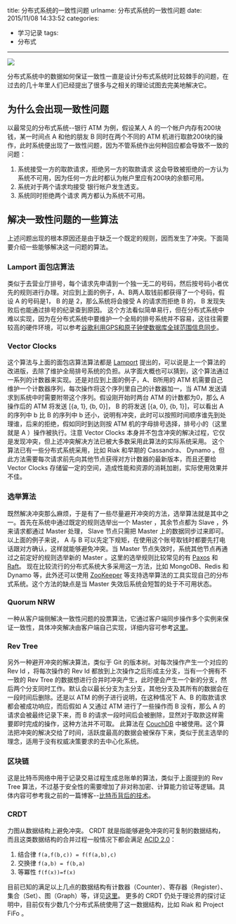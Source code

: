 title: 分布式系统的一致性问题
urlname: 分布式系统的一致性问题
date: 2015/11/08 14:33:52
categories:
- 学习记录
tags:
- 分布式

---
![](https://image.covertness.cn/fenbushixitong_cap.svg)

分布式系统中的数据如何保证一致性一直是设计分布式系统时比较棘手的问题，在过去的几十年里人们已经提出了很多与之相关的理论试图去完美地解决它。
<!-- more -->

## 为什么会出现一致性问题
以最常见的分布式系统--银行 ATM 为例，假设某人 A 的一个帐户内存有200块钱，某一时间点 A 和他的朋友 B 同时在两个不同的 ATM 机进行取款200块的操作，此时系统便出现了一致性问题，因为不管系统作出何种回应都会导致不一致的问题：
1. 系统接受一方的取款请求，拒绝另一方的取款请求
    这会导致被拒绝的一方认为系统不可用，因为任何一方此时都认为帐户里应有200块的余额可用。
2. 系统对于两个请求均接受
    银行帐户发生透支。
3. 系统同时拒绝两个请求
    两方都认为系统不可用。

## 解决一致性问题的一些算法
上述问题出现的根本原因还是由于缺乏一个既定的规则，因而发生了冲突。下面简要介绍一些能够解决这一问题的算法。

### Lamport 面包店算法
类似于去营业厅排号，每个请求先申请到一个独一无二的号码，然后按号码小者优先的规则进行办理。对应到上面的例子，A、B两人取钱前都获得了一个号码，假设 A 的号码是1， B 的是 2，那么系统将会接受 A 的请求而拒绝 B 的， B 发现失败后也能通过排号的纪录查到原因。
这个方法看似简单易行，但在分布式系统中难以实现，因为在分布式系统中要维护一个全局的排号系统并不容易，这往往需要较高的硬件环境，可以参考[谷歌利用GPS和原子钟使数据库全球范围信息同步](http://www.ithome.com/html/it/25938.htm)。

### Vector Clocks
这个算法与上面的面包店算法算法都是 [Lamport](https://en.wikipedia.org/wiki/Leslie_Lamport) 提出的，可以说是上一个算法的改进版，去除了维护全局排号系统的负担。从字面大概也可以猜到，这个算法通过一系列的计数器来实现。还是对应到上面的例子，A、B所用的 ATM 机需要自己维护一个计数器序列，每次操作将这个序列里自己的计数器加一，当 ATM 发送请求到系统中时需要附带这个序列。假设刚开始时两台 ATM 的计数都为0，那么 A 操作后的 ATM 将发送 [{a, 1}, {b, 0}]， B 的将发送 [{a, 0}, {b, 1}]，可以看出 A 的序列中 b 比 B 的序列中 b 还小，说明有冲突，此时可以按照时间顺序谁先到处理谁，后来的拒绝，假如同时到达则按 ATM 机的字母排号选择，排号小的（这里就是 A ）操作被执行。注意 Vector Clocks 本身并不包含冲突的解决过程，它仅是发现冲突，但上述冲突解决方法已被大多数采用此算法的实际系统采用。
这个算法已有一些分布式系统采用，比如 Riak 和早期的 Cassandra、 Dynamo 。但此方法需要每次请求前先向其他节点获得对方计数器的最新版本，而且还要给 Vector Clocks 存储留一定的空间，造成性能和资源的消耗加剧，实际使用效果并不佳。

### 选举算法
既然解决冲突那么麻烦，于是有了一些尽量避开冲突的方法，选举算法就是其中之一。首先在系统中通过既定的规则选举出一个 Master ，其余节点都为 Slave ，外来请求都通过 Master 处理， Slave 节点只需把 Master 上的数据同步过来即可。以上面的例子来说， A 与 B 可以先定下规矩，在使用这个账号取钱时都要先打电话跟对方确认，这样就能够避免冲突。当 Master 节点失效时，系统其他节点再通过之前定好的规则选举新的 Master 。这里的选举规则比较常见的有 [Paxos](http://zh.wikipedia.org/wiki/Paxos%E7%AE%97%E6%B3%95) 和 [Raft](http://blog.csdn.net/cszhouwei/article/details/38374603)。
现在比较流行的分布式系统大多采用这一方法，比如 MongoDB、Redis 和 Dynamo 等，此外还可以使用 [ZooKeeper](https://zookeeper.apache.org/) 等支持选举算法的工具实现自己的分布式系统。这个方法的缺点是当 Master 失效后系统会短暂的处于不可用状态。

### Quorum NRW
一种从客户端侧解决一致性问题的投票算法，它通过客户端同步操作多个实例来保证一致性，具体冲突解决由客户端自己实现，详细内容可参考[这里](http://blog.csdn.net/dellme99/article/details/15432249)。

### Rev Tree
另外一种避开冲突的解决算法，类似于 Git 的版本树。对每次操作产生一个对应的 Rev Id ，将每次操作的 Rev Id 都放到上次操作之后形成主分支，当有一个拥有不一致的 Rev Tree 的数据想进行合并时冲突产生，此时便会产生一个新的分支，然后两个分支同时工作。默认会以最长分支为主分支，其他分支及其所有的数据会在一段时间后删除。还是以 ATM 的例子进行说明，在这种情况下 A、B 的取款请求都会被成功响应，而后假如 A 又通过 ATM 进行了一些操作而 B 没有，那么 A 的请求会被最终记录下来，而 B 的请求一段时间后会被删除，显然对于取款这样需要即时完成的操作，这种方法并不可取。
此算法在 [CouchDB](http://couchdb.apache.org/) 中被使用。这个算法把冲突的解决交给了时间，活跃度最高的数据会被保存下来，类似于民主选举的理念，适用于没有权威决策要求的去中心化系统。

### 区块链
这是比特币网络中用于记录交易过程生成总账单的算法，类似于上面提到的 Rev Tree 算法，不过基于安全性的需要增加了非对称加密、计算能力验证等逻辑。具体内容可参考我之前的一篇博客--[比特币背后的技术](http://covertness.me/2015/08/02/%E6%AF%94%E7%89%B9%E5%B8%81%E8%83%8C%E5%90%8E%E7%9A%84%E6%8A%80%E6%9C%AF/)。

### CRDT
力图从数据结构上避免冲突。 CRDT 就是指能够避免冲突的可复制的数据结构，而且这类数据结构的合并过程一般情况下都会满足 [ACID 2.0](https://lostechies.com/jimmybogard/2013/06/06/acid-2-0-in-action/)：
1. 结合律 `f(a,f(b,c)) = f(f(a,b),c)`
2. 交换律 `f(a,b) = f(b,a)`
3. 等冪性 `f(f(x))=f(x)`

目前已知的满足以上几点的数据结构有计数器（Counter）、寄存器（Register）、集合（Set）、图（Graph）等，详见[这里](https://github.com/pfraze/crdt_notes)。
更多的 CRDT 仍处于理论界的探讨证明中，目前仅有少数几个分布式系统使用了这一数据结构，比如 Riak 和 Project FiFo 。
